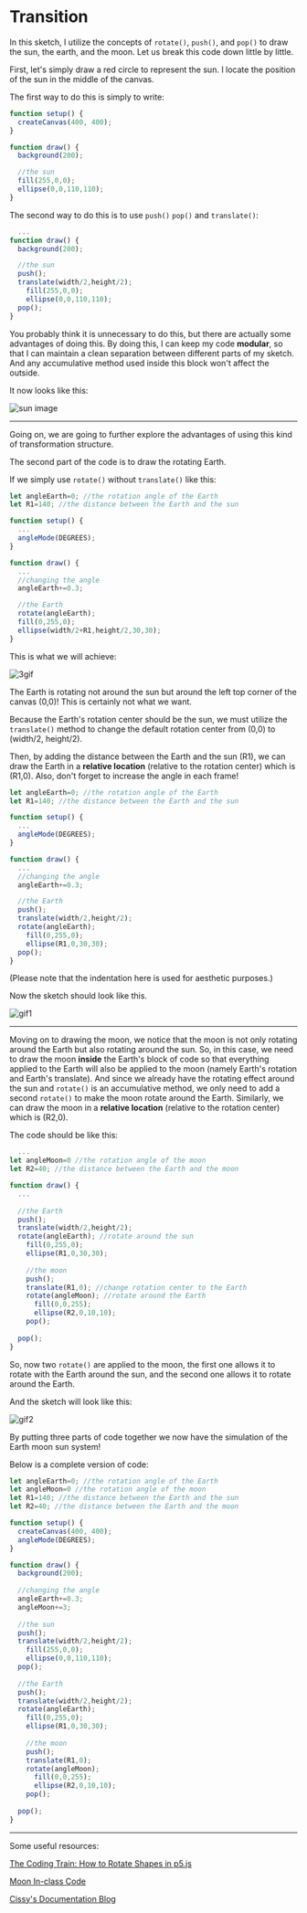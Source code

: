 # Transition 

In this sketch, I utilize the concepts of `rotate()`, `push()`, and `pop()` to draw the sun, the earth, and the moon. Let us break this code down little by little.

First, let's simply draw a red circle to represent the sun. I locate the position of the sun in the middle of the canvas. 

The first way to do this is simply to write:

```javascript 
function setup() {
  createCanvas(400, 400);
}

function draw() {
  background(200);

  //the sun
  fill(255,0,0);
  ellipse(0,0,110,110);
}
``` 
The second way to do this is to use `push()` `pop()` and `translate()`:

```javascript 
  ...
function draw() {
  background(200);

  //the sun
  push();
  translate(width/2,height/2);
    fill(255,0,0);
    ellipse(0,0,110,110);
  pop();
}
```
You probably think it is unnecessary to do this, but there are actually some advantages of doing this. By doing this, I can keep my code **modular**, so that I can maintain a clean separation between different parts of my sketch. And any accumulative method used inside this block won't affect the outside. 

It now looks like this:

![sun image](assets/sun300.png)

---
Going on, we are going to further explore the advantages of using this kind of transformation structure.

The second part of the code is to draw the rotating Earth. 

If we simply use `rotate()` without `translate()` like this:

```javascript 
let angleEarth=0; //the rotation angle of the Earth
let R1=140; //the distance between the Earth and the sun

function setup() {
  ...
  angleMode(DEGREES);
}

function draw() {
  ...
  //changing the angle
  angleEarth+=0.3;

  //the Earth
  rotate(angleEarth);
  fill(0,255,0);
  ellipse(width/2+R1,height/2,30,30);
}
  ```
This is what we will achieve:

![3gif](assets/3gif.gif)

The Earth is rotating not around the sun but around the left top corner of the canvas (0,0)! This is certainly not what we want.

Because the Earth's rotation center should be the sun, we must utilize the `translate()` method to change the default rotation center from (0,0) to (width/2, height/2). 

Then, by adding the distance between the Earth and the sun (R1), we can draw the Earth in a **relative location** (relative to the rotation center) which is (R1,0). Also, don't forget to increase the angle in each frame!

```javascript 
let angleEarth=0; //the rotation angle of the Earth
let R1=140; //the distance between the Earth and the sun

function setup() {
  ...
  angleMode(DEGREES);
}

function draw() {
  ...
  //changing the angle
  angleEarth+=0.3;

  //the Earth
  push();
  translate(width/2,height/2);
  rotate(angleEarth);
    fill(0,255,0);
    ellipse(R1,0,30,30);
  pop();
}
```
(Please note that the indentation here is used for aesthetic purposes.)

Now the sketch should look like this.

![gif1](assets/1gif.gif)

---
Moving on to drawing the moon, we notice that the moon is not only rotating around the Earth but also rotating around the sun. So, in this case, we need to draw the moon **inside** the Earth's block of code so that everything applied to the Earth will also be applied to the moon (namely Earth's rotation and Earth's translate). And since we already have the rotating effect around the sun and `rotate()` is an accumulative method, we only need to add a second `rotate()` to make the moon rotate around the Earth. Similarly, we can draw the moon in a **relative location** (relative to the rotation center) which is (R2,0).

The code should be like this:

```javascript 
  ...
let angleMoon=0 //the rotation angle of the moon
let R2=40; //the distance between the Earth and the moon

function draw() {
  ...
  
  //the Earth
  push();
  translate(width/2,height/2);
  rotate(angleEarth); //rotate around the sun
    fill(0,255,0);
    ellipse(R1,0,30,30);
  
    //the moon
    push();
    translate(R1,0); //change rotation center to the Earth
    rotate(angleMoon); //rotate around the Earth
      fill(0,0,255);
      ellipse(R2,0,10,10);
    pop();
  
  pop();
}

``` 

So, now two `rotate()` are applied to the moon, the first one allows it to rotate with the Earth around the sun, and the second one allows it to rotate around the Earth. 

And the sketch will look like this:

![gif2](assets/2gif.gif)

By putting three parts of code together we now have the simulation of the Earth moon sun system!

Below is a complete version of code:
```javascript 
let angleEarth=0; //the rotation angle of the Earth
let angleMoon=0 //the rotation angle of the moon
let R1=140; //the distance between the Earth and the sun
let R2=40; //the distance between the Earth and the moon

function setup() {
  createCanvas(400, 400);
  angleMode(DEGREES);
}

function draw() {
  background(200);
  
  //changing the angle
  angleEarth+=0.3;
  angleMoon+=3;
  
  //the sun
  push();
  translate(width/2,height/2);
    fill(255,0,0);
    ellipse(0,0,110,110);
  pop();
  
  //the Earth
  push();
  translate(width/2,height/2);
  rotate(angleEarth);
    fill(0,255,0);
    ellipse(R1,0,30,30);
  
    //the moon
    push();
    translate(R1,0); 
    rotate(angleMoon);
      fill(0,0,255);
      ellipse(R2,0,10,10);
    pop();
  
  pop();
}
```

---

Some useful resources:

[The Coding Train: How to Rotate Shapes in p5.js ](https://www.youtube.com/watch?v=o9sgjuh-CBM)

[Moon In-class Code ](https://docs.google.com/document/d/1wVgNnDL-d_hH8ji6M8qRQM7UM7lOLXyWpolm_IP2edo/edit?usp=sharing)

[Cissy's Documentation Blog](https://wp.nyu.edu/cissyxie/category/creative-coding-lab/)






